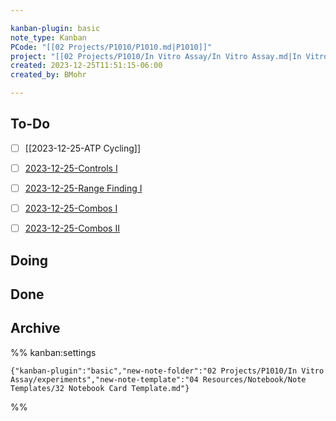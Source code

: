 ```yaml
---

kanban-plugin: basic
note_type: Kanban
PCode: "[[02 Projects/P1010/P1010.md|P1010]]"
project: "[[02 Projects/P1010/In Vitro Assay/In Vitro Assay.md|In Vitro Assay]]"
created: 2023-12-25T11:51:15-06:00
created_by: BMohr

---
```


## To-Do
- [ ] [[2023-12-25-ATP Cycling]]

- [ ] [2023-12-25-Controls I](02%20Projects/P1010/In%20Vitro%20Assay/experiments/2023-12-25-Controls%20I/2023-12-25-Controls%20I.md)
- [ ] [2023-12-25-Range Finding I](02%20Projects/P1010/In%20Vitro%20Assay/experiments/2023-12-25-Range%20Finding%20I/2023-12-25-Range%20Finding%20I.md)
- [ ] [2023-12-25-Combos I](02%20Projects/P1010/In%20Vitro%20Assay/experiments/2023-12-25-Combos%20I/2023-12-25-Combos%20I.md)
- [ ] [2023-12-25-Combos II](02%20Projects/P1010/In%20Vitro%20Assay/experiments/2023-12-25-Combos%20II/2023-12-25-Combos%20II.md)


## Doing



## Done



## Archive





%% kanban:settings
```
{"kanban-plugin":"basic","new-note-folder":"02 Projects/P1010/In Vitro Assay/experiments","new-note-template":"04 Resources/Notebook/Note Templates/32 Notebook Card Template.md"}
```
%%